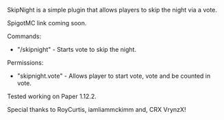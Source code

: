 SkipNight is a simple plugin that allows players to skip the night via a vote.

SpigotMC link coming soon.

Commands:
 - "/skipnight" - Starts vote to skip the night.
 
Permissions:
 - "skipnight.vote" - Allows player to start vote, vote and be counted in vote.
 
Tested working on Paper 1.12.2.

Special thanks to RoyCurtis, iamliammckimm and, CRX VrynzX!